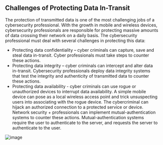 ## Challenges of Protecting Data In-Transit

The protection of transmitted data is one of the most challenging jobs of a cybersecurity professional. With the growth in mobile and wireless devices, cybersecurity professionals are responsible for protecting massive amounts of data crossing their network on a daily basis. The cybersecurity professional must deal with several challenges in protecting this data:

+ Protecting data confidentiality – cyber criminals can capture, save and steal data in-transit. Cyber professionals must take steps to counter these actions.
+ Protecting data integrity – cyber criminals can intercept and alter data in-transit. Cybersecurity professionals deploy data integrity systems that test the integrity and authenticity of transmitted data to counter these actions.
+ Protecting data availability - cyber criminals can use rogue or unauthorized devices to interrupt data availability. A simple mobile device can pose as a local wireless access point and trick unsuspecting users into associating with the rogue device. The cybercriminal can hijack an authorized connection to a protected service or device. Network security + professionals can implement mutual-authentication systems to counter these actions. Mutual-authentication systems require the user to authenticate to the server, and requests the server to authenticate to the user.

![image](https://github.com/adeleke123/I4GCybersecurity/assets/51156057/967d851b-98da-437c-980f-9216b9b82154)
